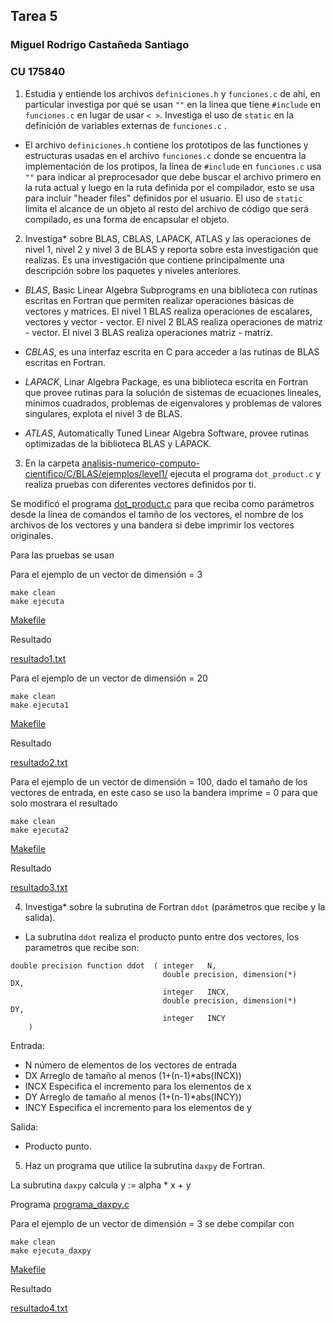## Tarea 5
### Miguel Rodrigo Castañeda Santiago
### CU 175840


1) Estudia y entiende los archivos ```definiciones.h``` y ```funciones.c``` de ahí, en particular investiga por qué se usan `""` en la línea que tiene `#include` en `funciones.c` en lugar de usar `< >`. Investiga el uso de `static` en la definición de variables externas de `funciones.c` .

* El archivo ```definiciones.h```  contiene los prototipos de las functiones y estructuras usadas en el archivo ```funciones.c``` donde 
se encuentra la implementación de los protipos, la línea de `#include` en  `funciones.c` usa  `""` para indicar al preprocesador que debe buscar el archivo primero en la ruta actual y luego en la ruta definida por el compilador, esto se usa para incluir "header files" definidos por el usuario. El uso de `static` limita el alcance de un objeto al resto del archivo de código que será compilado, es una forma de encapsular el objeto. 


2) Investiga\* sobre BLAS, CBLAS, LAPACK, ATLAS y las operaciones de nivel 1, nivel 2 y nivel 3 de BLAS y reporta sobre esta investigación que realizas. Es una investigación que contiene principalmente una descripción sobre los paquetes y niveles anteriores.

* *BLAS*, Basic Linear Algebra Subprograms en una biblioteca con rutinas escritas en Fortran que permiten realizar operaciones básicas de vectores y matrices. El nivel 1 BLAS realiza operaciones de escalares, vectores y vector - vector.
El nivel 2 BLAS realiza operaciones de matriz - vector. 
El nivel 3 BLAS realiza operaciones matriz - matriz.

* *CBLAS*, es una interfaz escrita en C para acceder a las rutinas de BLAS escritas en Fortran.

* *LAPACK*, Linar Algebra Package, es una biblioteca escrita en Fortran que provee rutinas para la solución de sistemas de ecuaciones lineales, mínimos cuadrados, problemas de eigenvalores y problemas de valores singulares, explota el nivel 3 de BLAS.

* *ATLAS*, Automatically Tuned Linear Algebra Software, provee rutinas optimizadas de la biblioteca BLAS y LAPACK. 


3) En la carpeta [analisis-numerico-computo-cientifico/C/BLAS/ejemplos/level1/](https://github.com/ITAM-DS/analisis-numerico-computo-cientifico/tree/master/C/BLAS/ejemplos/level1) ejecuta el programa `dot_product.c` y realiza pruebas con diferentes vectores definidos por ti.


Se modificó el programa [dot_product.c](dot_product.c) para que reciba como parámetros desde la línea de comandos el tamño de los vectores, el nombre de los archivos de los vectores y una bandera si debe imprimir los vectores originales. 

Para las pruebas se usan

Para el ejemplo de un vector de dimensión = 3

```
make clean 
make ejecuta
```
[Makefile](Makefile)

Resultado 

[resultado1.txt](resultado1.txt)

Para el ejemplo de un vector de dimensión = 20

```
make clean 
make ejecuta1
```
[Makefile](Makefile)

Resultado 

[resultado2.txt](resultado2.txt)

Para el ejemplo de un vector de dimensión = 100, dado el tamaño de los vectores de entrada, en este caso se uso la bandera imprime = 0 para que solo mostrara el resultado

```
make clean 
make ejecuta2
```
[Makefile](Makefile)

Resultado 

[resultado3.txt](resultado3.txt)


4) Investiga\* sobre la subrutina de Fortran `ddot` (parámetros que recibe y la salida).

* La subrutina  `ddot` realiza el producto punto entre dos vectores, los parametros que recibe son: 

```
double precision function ddot 	( integer  	N,
		                          double precision, dimension(*)  	DX,
		                          integer  	INCX,
		                          double precision, dimension(*)  	DY,
		                          integer  	INCY 
	) 	

```
Entrada: 
* N      número de elementos de los vectores de entrada
* DX     Arreglo de tamaño al menos (1+(n-1)*abs(INCX))
* INCX   Especifica el incremento para los elementos de x
* DY     Arreglo de tamaño al menos (1+(n-1)*abs(INCY))
* INCY   Especifica el incremento para los elementos de y

Salida:
* Producto punto.


5) Haz un programa que utilice la subrutina `daxpy` de Fortran.

La subrutina `daxpy` calcula y := alpha * x + y

Programa
[programa_daxpy.c](programa_daxpy.c)

Para el ejemplo de un vector de dimensión = 3 se debe compilar con

```
make clean 
make ejecuta_daxpy
```
[Makefile](Makefile)

Resultado 

[resultado4.txt](resultado4.txt)

